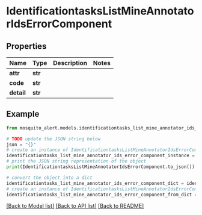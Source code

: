 # IdentificationtasksListMineAnnotatorIdsErrorComponent


## Properties

Name | Type | Description | Notes
------------ | ------------- | ------------- | -------------
**attr** | **str** |  | 
**code** | **str** |  | 
**detail** | **str** |  | 

## Example

```python
from mosquito_alert.models.identificationtasks_list_mine_annotator_ids_error_component import IdentificationtasksListMineAnnotatorIdsErrorComponent

# TODO update the JSON string below
json = "{}"
# create an instance of IdentificationtasksListMineAnnotatorIdsErrorComponent from a JSON string
identificationtasks_list_mine_annotator_ids_error_component_instance = IdentificationtasksListMineAnnotatorIdsErrorComponent.from_json(json)
# print the JSON string representation of the object
print(IdentificationtasksListMineAnnotatorIdsErrorComponent.to_json())

# convert the object into a dict
identificationtasks_list_mine_annotator_ids_error_component_dict = identificationtasks_list_mine_annotator_ids_error_component_instance.to_dict()
# create an instance of IdentificationtasksListMineAnnotatorIdsErrorComponent from a dict
identificationtasks_list_mine_annotator_ids_error_component_from_dict = IdentificationtasksListMineAnnotatorIdsErrorComponent.from_dict(identificationtasks_list_mine_annotator_ids_error_component_dict)
```
[[Back to Model list]](../README.md#documentation-for-models) [[Back to API list]](../README.md#documentation-for-api-endpoints) [[Back to README]](../README.md)


